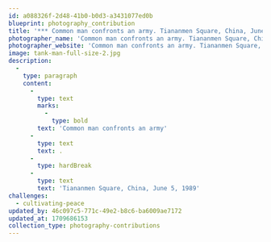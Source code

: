 ```yaml
---
id: a088326f-2d48-41b0-b0d3-a3431077ed0b
blueprint: photography_contribution
title: '*** Common man confronts an army. Tiananmen Square, China, June 5, 1989'
photographer_name: 'Common man confronts an army. Tiananmen Square, China, June 5, 1989'
photographer_website: 'Common man confronts an army. Tiananmen Square, China, June 5, 1989'
image: tank-man-full-size-2.jpg
description:
  -
    type: paragraph
    content:
      -
        type: text
        marks:
          -
            type: bold
        text: 'Common man confronts an army'
      -
        type: text
        text: .
      -
        type: hardBreak
      -
        type: text
        text: 'Tiananmen Square, China, June 5, 1989'
challenges:
  - cultivating-peace
updated_by: 46c097c5-771c-49e2-b8c6-ba6009ae7172
updated_at: 1709686153
collection_type: photography-contributions
---
```

